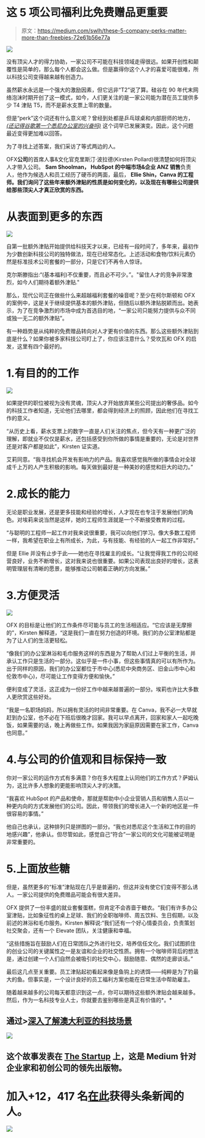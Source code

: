 # 这 5 项公司福利比免费赠品更重要

> 原文：<https://medium.com/swlh/these-5-company-perks-matter-more-than-freebies-72e61b56e77a>

![](img/edce3c1755cb92204d11dd370bb9b47e.png)

没有顶尖人才的得力协助，一家公司不可能在科技领域走得很远。如果开创性和颠覆性是简单的，那么每个人都会这么做。但是赢得你这个人才的喜爱可能很难，所以科技公司变得越来越有创造力。

虽然薪水永远是一个强大的激励因素，但它远非“T2”说了算。硅谷在 90 年代末网络泡沫时期开创了这一模式，如今，人们更关注的是一家公司能为潜在员工提供多少 T4 津贴 T5，而不是薪水支票上零的数量。

但是“perk”这个词还有什么意义呢？曾经到处都是乒乓球桌和内部厨师的地方， [*(还记得谷歌第一个悉尼办公室的兴奋吗)*](https://www.computerworld.com.au/slideshow/305276/pictures-inside-google-sydney-office-funpark/) 这个词早已发展演变。因此，这个问题最近变得更加难以回答。

为了寻找上述答案，我们采访了等式两边的人。

OFX**公司**的首席人事&文化官克里斯汀·波拉德(Kirsten Pollard)很清楚如何将顶尖人才带入公司。 **Sam Shoolman， **HubSpot** 的中端市场&企业 ANZ 销售**负责人，他作为候选人和员工经历了硬币的两面，最后， **Ellie Shin，**Canva 的**工程师。我们询问了这些年来额外津贴的性质是如何变化的，以及现在有哪些公司提供给那些顶尖人才真正欣赏的东西。**

# 从表面到更多的东西

![](img/48415ca1f26033e6b3133cef53d11fb8.png)

自第一批额外津贴开始提供给科技天才以来，已经有一段时间了，多年来，最初作为少数创新科技公司的独特做法，现在已经常态化。上述活动和食物/饮料元素仍然是标准技术公司套餐的一部分，只是它们不再令人惊讶。

克尔斯滕指出:“(基本福利)不仅重要，而且必不可少。”。"留住人才的竞争非常激烈，如今人们期待着额外津贴."

那么，现代公司正在做些什么来超越福利套餐的噪音呢？至少在柯尔斯顿和 OFX 的案例中，这是关于继续提供基本的额外津贴，但随后以额外津贴脱颖而出。她表示，为了在竞争激烈的市场中成为首选目的地，“一家公司只能努力提供与众不同或独一无二的额外津贴”。

有一种趋势是从纯粹的免费赠品转向对人才更有价值的东西。那么这些额外津贴到底是什么？如果你被多家科技公司盯上了，你应该注意什么？受坎瓦和 OFX 的启发，这里有四个最好的。

# 1.有目的的工作

![](img/8c83d3da52df1bfdfe7a10ae910a8e98.png)

如果提供的职位被视为没有灵魂，顶尖人才开始放弃某些公司提出的奢侈品。如今的科技工作者知道，无论他们去哪里，都会得到经济上的照顾，因此他们在寻找工作的意义。

“从历史上看，薪水支票上的数字一直是人们关注的焦点，但今天有一种更广泛的理解，即就业不仅仅是薪水，还包括感受到你所做的事情是重要的，无论是对世界还是对客户都是如此”，Kirsten 证实道。

艾莉同意。“我寻找机会开发有影响力的产品。我喜欢感觉我所做的事情会对全球成千上万的人产生积极的影响。每天做到最好是一种美妙的感觉和巨大的动力。”

# 2.成长的能力

无论是职业发展，还是更多技能和经验的增长，人才现在也专注于发展他们的角色。对埃莉来说当然是这样，她的工程师生涯就是一个不断接受教育的过程。

“与聪明的工程师一起工作对我来说很重要，我可以向他们学习。像大多数工程师一样，我希望在职业上有所成长，为此，与有技能、有经验的人一起工作非常好。”

但是 Ellie 并没有止步于此——她也在寻找雇主的成长。“让我觉得我工作的公司经营良好，业务不断增长，这对我来说也很重要。如果公司表现出良好的增长，这表明管理层有清晰的愿景，能够推动公司朝着正确的方向发展。”

# 3.方便灵活

![](img/0937141246ac5f473e38512cdbf79009.png)

OFX 的目标是让他们的工作条件尽可能与员工的生活相适应。“它应该是无摩擦的”，Kirsten 解释道，“这是我们一直在努力创造的环境。我们的办公室津贴都是为了让人们的生活更轻松。

“像我们的办公室淋浴和毛巾服务这样的东西是为了帮助人们过上平衡的生活，并承认工作只是生活的一部分。这似乎是一件小事，但这些事情真的可以有所作为。出于同样的原因，我们的办公室都位于市中心(悉尼中央商务区、旧金山市中心和伦敦市中心)，尽可能让工作变得方便和愉快。”

便利变成了灵活，这正成为一份好工作中越来越普遍的一部分。埃莉也许比大多数人更欣赏这些好处。

“我是一名职场妈妈，所以拥有灵活的时间非常重要。在 Canva，我不必一大早就赶到办公室，也不必在下班后很晚才回家。我可以早点离开，回家和家人一起吃晚饭，如果需要的话，晚上再做些工作。如果我因为家庭原因需要在家工作，Canva 也同意。”

# 4.与公司的价值观和目标保持一致

你对一家公司的运作方式有多满意？你在多大程度上认同他们的工作方式？萨姆认为，这比许多人想象的更能影响顶尖人才的决策。

“我喜欢 HubSpot 的产品和使命，那就是帮助中小企业营销人员和销售人员以一种更内向的方式发展他们的公司。因此，带领我们的增长进入一个新的地区是一件很容易的事情。”

他自己也承认，这种排列只是拼图的一部分。“我也对悉尼这个生活和工作的目的地感兴趣”，他承认。但尽管如此，感觉自己“符合”一家公司的文化可能被证明是非常重要的。

# 5.上面放些糖

但是，虽然更多的“标准”津贴现在几乎是普遍的，但这并没有使它们变得不那么诱人。一家公司提供的免费赠品可能会有很大差异。

OFX 提供了一份丰盛的就业套餐蛋糕，但肯定不会吝啬于糖衣。“我们有许多办公室津贴，比如象征性的桌上足球、我们的全职咖啡师、周五饮料、生日假期，以及前述的淋浴和毛巾服务。Kirsten 解释说:“我们还有一个好心情委员会，负责策划社交聚会，还有一个 Elevate 团队，关注健康和幸福。

“这些措施旨在鼓励人们在日常团队之外进行社交，培养信任文化。我们试图抓住的创业公司的关键属性之一是友谊和企业的社交性质。拥有一个咖啡师背后的想法是，通过创建一个人们自然会被吸引的社交中心，鼓励随意、偶然的走廊谈话。”

最后这几点至关重要。员工津贴起初看起来像是鱼钩上的诱饵——纯粹是为了钓最大的鱼。但事实是，一个设计良好的员工福利方案也能在日常生活中帮助雇主。

随着越来越多的公司每天都意识到这一点，你可以期待这些额外津贴会越来越多。然后，作为一名科技专业人士，你就要去鉴别哪些是真正有价值的*。*

## 通过>[深入了解澳大利亚的科技场景](https://www.themartec.com/insidelook/)

![](img/70cd62e4bfba19568e87ab10ede853cf.png)

## 这个故事发表在 [The Startup](https://medium.com/swlh) 上，这是 Medium 针对企业家和初创公司的领先出版物。

# 加入+12，417 名[在此](http://growthsupply.com/the-startup-newsletter/)获得头条新闻的人。

![](img/70cd62e4bfba19568e87ab10ede853cf.png)